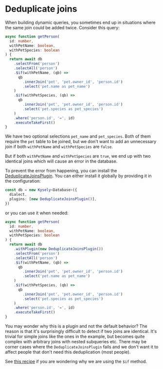 # Deduplicate joins

When building dynamic queries, you sometimes end up in situations where the same join
could be added twice. Consider this query:

```ts
async function getPerson(
  id: number,
  withPetName: boolean,
  withPetSpecies: boolean
) {
  return await db
    .selectFrom('person')
    .selectAll('person')
    .$if(withPetName, (qb) =>
      qb
        .innerJoin('pet', 'pet.owner_id', 'person.id')
        .select('pet.name as pet_name')
    )
    .$if(withPetSpecies, (qb) =>
      qb
        .innerJoin('pet', 'pet.owner_id', 'person.id')
        .select('pet.species as pet_species')
    )
    .where('person.id', '=', id)
    .executeTakeFirst()
}
```

We have two optional selections `pet_name` and `pet_species`. Both of them require
the `pet` table to be joined, but we don't want to add an unnecessary join if both
`withPetName` and `withPetSpecies` are `false`.

But if both `withPetName` and `withPetSpecies` are `true`, we end up with two identical
joins which will cause an error in the database.

To prevent the error from happening, you can install the
[DeduplicateJoinsPlugin](https://kysely-org.github.io/kysely/classes/DeduplicateJoinsPlugin.html).
You can either install it globally by providing it in the configuration:

```ts
const db = new Kysely<Database>({
  dialect,
  plugins: [new DeduplicateJoinsPlugin()],
})
```

or you can use it when needed:

```ts
async function getPerson(
  id: number,
  withPetName: boolean,
  withPetSpecies: boolean
) {
  return await db
    .withPlugin(new DeduplicateJoinsPlugin())
    .selectFrom('person')
    .selectAll('person')
    .$if(withPetName, (qb) =>
      qb
        .innerJoin('pet', 'pet.owner_id', 'person.id')
        .select('pet.name as pet_name')
    )
    .$if(withPetSpecies, (qb) =>
      qb
        .innerJoin('pet', 'pet.owner_id', 'person.id')
        .select('pet.species as pet_species')
    )
    .where('person.id', '=', id)
    .executeTakeFirst()
}
```

You may wonder why this is a plugin and not the default behavior? The reason is that it's surprisingly
difficult to detect if two joins are identical. It's trivial for simple joins like the ones in the
example, but becomes quite complex with arbitrary joins with nested subqueries etc. There may be
corner cases where the `DeduplicateJoinsPlugin` fails and we don't want it to affect people that
don't need this deduplication (most people).

See [this recipe](/docs/recipes/conditional-selects)
if you are wondering why we are using the `$if` method.
